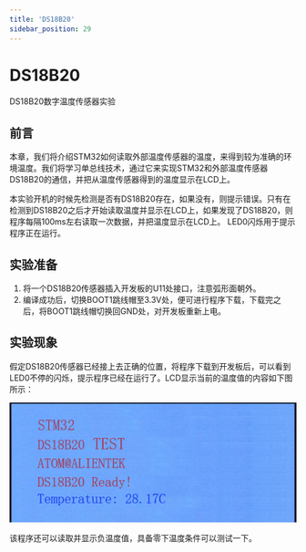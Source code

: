 ```yaml
---
title: 'DS18B20'
sidebar_position: 29
---
```


# DS18B20

DS18B20数字温度传感器实验

## 前言

本章，我们将介绍STM32如何读取外部温度传感器的温度，来得到较为准确的环境温度。我们将学习单总线技术，通过它来实现STM32和外部温度传感器DS18B20的通信，并把从温度传感器得到的温度显示在LCD上。

本实验开机的时候先检测是否有DS18B20存在，如果没有，则提示错误。只有在检测到DS18B20之后才开始读取温度并显示在LCD上，如果发现了DS18B20，则程序每隔100ms左右读取一次数据，并把温度显示在LCD上。 LED0闪烁用于提示程序正在运行。

## 实验准备

1. 将一个DS18B20传感器插入开发板的U11处接口，注意弧形面朝外。
1. 编译成功后，切换BOOT1跳线帽至3.3V处，便可进行程序下载，下载完之后，将BOOT1跳线帽切换回GND处，对开发板重新上电。

## 实验现象

假定DS18B20传感器已经接上去正确的位置，将程序下载到开发板后，可以看到LED0不停的闪烁，提示程序已经在运行了。LCD显示当前的温度值的内容如下图所示：

![img](./img/32.png)

该程序还可以读取并显示负温度值，具备零下温度条件可以测试一下。
